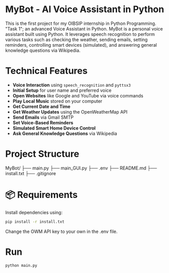# MyBot - AI Voice Assistant in Python

This is the first project for my OIBSIP internship in Python Programming. "Task 1"; an advanced Voice Assistant in Python. 
MyBot is a personal voice assistant built using Python.
It leverages speech recognition to perform various tasks such as checking the weather, sending emails, setting reminders, controlling smart devices (simulated), and answering general knowledge questions via Wikipedia.


# Technical Features

- **Voice Interaction** using `speech_recognition` and `pyttsx3`
- **Initial Setup** for user name and preferred voice
- **Open Websites** like Google and YouTube via voice commands
- **Play Local Music** stored on your computer
- **Get Current Date and Time**
- **Get Weather Updates** using the OpenWeatherMap API
- **Send Emails** via Gmail SMTP
- **Set Voice-Based Reminders**
- **Simulated Smart Home Device Control**
- **Ask General Knowledge Questions** via Wikipedia


# Project Structure

MyBot/
├── main.py
├── main_GUI.py
├── .env
├── README.md
├── install.txt
├── .gitignore


# 📦 Requirements

Install dependencies using:

```bash
pip install -r install.txt
```

Change the OWM API key to your own in the .env file.


# Run

```bash
python main.py
```

